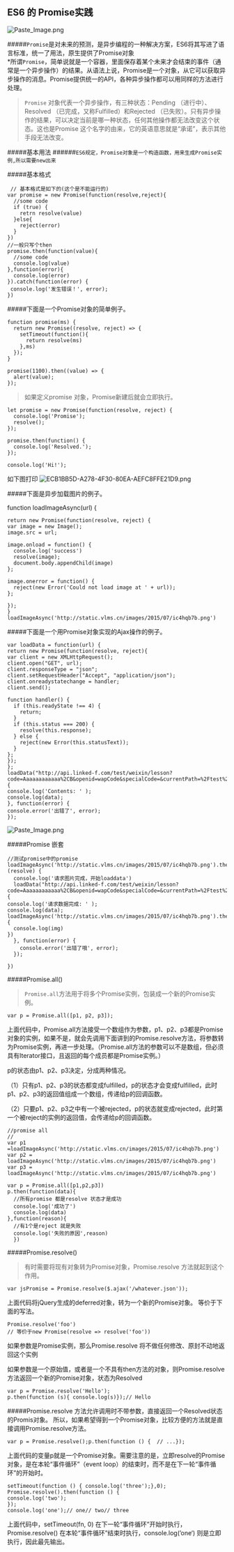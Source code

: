 ## ES6 的 Promise实践



![Paste_Image.png](http://upload-images.jianshu.io/upload_images/1899643-15c805e713c867a0.png?imageMogr2/auto-orient/strip%7CimageView2/2/w/1240)

#####<code>Promise</code>是对未来的预测，是异步编程的一种解决方案，ES6将其写进了语言标准，统一了用法，原生提供了Promise对象
<br />
*所谓<code>Promise</code>，简单说就是一个容器，里面保存着某个未来才会结束的事件（通常是一个异步操作）的结果。从语法上说，Promise是一个对象，从它可以获取异步操作的消息。Promise提供统一的API，各种异步操作都可以用同样的方法进行处理。
<br />

><code>Promise</code>
>对象代表一个异步操作，有三种状态：Pending
>（进行中）、Resolved
>（已完成，又称Fulfilled）和Rejected
>（已失败）。只有异步操作的结果，可以决定当前是哪一种状态，任何其他操作都无法改变这个状态。这也是Promise
>这个名字的由来，它的英语意思就是“承诺”，表示其他手段无法改变。


#####基本用法
######<code>ES6规定，Promise对象是一个构造函数，用来生成Promise实例,所以需要new出来</code>



#####基本格式


     // 基本格式是如下的(这个是不能运行的)
    var promise = new Promise(function(resolve,reject){
      //some code
      if (true) {
        retrn resolve(value)
      }else{
        reject(error)
      }
    })
    //一般只写个then
    promise.then(function(value){
      //some code
      console.log(value)
    },function(error){
      console.log(error)
    }).catch(function(error) {  
     console.log('发生错误！', error);
    })


  #####下面是一个Promise对象的简单例子。

    function promise(ms) {
      return new Promise((resolve, reject) => {
        setTimeout(function(){
          return resolve(ms)
        },ms)
      });
    }
    
    promise(1100).then((value) => {
      alert(value);
    });

>如果定义promise 对象，Promise新建后就会立即执行。


    let promise = new Promise(function(resolve, reject) {
      console.log('Promise');
      resolve();
    });
    
    promise.then(function() {
      console.log('Resolved.');
    });
    
    console.log('Hi!');

如下图打印
![ECB1BB5D-A278-4F30-80EA-AEFC8FFE21D9.png](http://upload-images.jianshu.io/upload_images/1899643-b3552c550f99ee49.png?imageMogr2/auto-orient/strip%7CimageView2/2/w/1240)


#####下面是异步加载图片的例子。

  function loadImageAsync(url) {

    return new Promise(function(resolve, reject) {
    var image = new Image();
    image.src = url;
    
    image.onload = function() {
      console.log('success')
      resolve(image);
      document.body.appendChild(image)
    };
    
    image.onerror = function() {
      reject(new Error('Could not load image at ' + url));
    };
    
    });
    }
    loadImageAsync('http://static.vlms.cn/images/2015/07/ic4hqb7b.png')


#####下面是一个用Promise对象实现的Ajax操作的例子。

    var loadData = function(url) {
    return new Promise(function(resolve, reject){
    var client = new XMLHttpRequest();
    client.open("GET", url);
    client.responseType = "json";
    client.setRequestHeader("Accept", "application/json");
    client.onreadystatechange = handler;
    client.send();
    
    function handler() {
      if (this.readyState !== 4) {
        return;
      }
      if (this.status === 200) {
        resolve(this.response);
      } else {
        reject(new Error(this.statusText));
      }
    };
    });
    };
    loadData("http://api.linked-f.com/test/weixin/lesson?code=Aaaaaaaaaaaa%2CB&openid=wapCode&specialCode=&currentPath=%2Ftest%2Fhtml%2Findex.html&lessonId=632&type=online_info").then(function(data) {
    console.log('Contents: ' );
    console.log(data);
    }, function(error) {
    console.error('出错了', error);
    });




![Paste_Image.png](http://upload-images.jianshu.io/upload_images/1899643-156697e2874cd15f.png?imageMogr2/auto-orient/strip%7CimageView2/2/w/1240)




#####Promise 嵌套

    //测试promise中的promise
    loadImageAsync('http://static.vlms.cn/images/2015/07/ic4hqb7b.png').then(function (resolve) {
      console.log('请求图片完成，开始loaddata')
      loadData("http://api.linked-f.com/test/weixin/lesson?code=Aaaaaaaaaaaa%2CB&openid=wapCode&specialCode=&currentPath=%2Ftest%2Fhtml%2Findex.html&lessonId=632&type=online_info").then(function(data) {
    console.log('请求数据完成: ' );
    console.log(data);
    loadImageAsync('http://static.vlms.cn/images/2015/07/ic4hqb7b.png').then(function(img){
      console.log(img)
    })
      }, function(error) {
        console.error('出错了哦', error);
      });
    
    })


#####Promise.all()

><code>Promise.all</code>方法用于将多个Promise实例，包装成一个新的Promise实例。


    var p = Promise.all([p1, p2, p3]);

上面代码中，Promise.all方法接受一个数组作为参数，p1、p2、p3都是Promise对象的实例，如果不是，就会先调用下面讲到的Promise.resolve方法，将参数转为Promise实例，再进一步处理。（Promise.all方法的参数可以不是数组，但必须具有Iterator接口，且返回的每个成员都是Promise实例。）

p的状态由p1、p2、p3决定，分成两种情况。

（1）只有p1、p2、p3的状态都变成fulfilled，p的状态才会变成fulfilled，此时p1、p2、p3的返回值组成一个数组，传递给p的回调函数。

（2）只要p1、p2、p3之中有一个被rejected，p的状态就变成rejected，此时第一个被reject的实例的返回值，会传递给p的回调函数。


    //promise all
    //
    var p1 =loadImageAsync('http://static.vlms.cn/images/2015/07/ic4hqb7b.png')
    var p2 = loadImageAsync('http://static.vlms.cn/images/2015/07/ic4hqb7b.png')
    var p3 = loadImageAsync('http://static.vlms.cn/images/2015/07/ic4hqb7b.png')
    
    var p = Promise.all([p1,p2,p3])
    p.then(function(data){
      //所有promise 都是resolve 状态才是成功
      console.log('成功了')
      console.log(data)
    },function(reason){
      //有1个是reject 就是失败
      console.log('失败的原因',reason)
      })


#####Promise.resolve()


>有时需要将现有对象转为Promise对象，Promise.resolve
>方法就起到这个作用。

    var jsPromise = Promise.resolve($.ajax('/whatever.json'));

上面代码将jQuery生成的deferred对象，转为一个新的Promise对象。
等价于下面的写法。

    Promise.resolve('foo')
    // 等价于new Promise(resolve => resolve('foo'))

如果参数是Promise实例，那么Promise.resolve 将不做任何修改、原封不动地返回这个实例

如果参数是一个原始值，或者是一个不具有then方法的对象，则Promise.resolve
方法返回一个新的Promise对象，状态为Resolved

    var p = Promise.resolve('Hello');
    p.then(function (s){ console.log(s)});// Hello



#####Promise.resolve
方法允许调用时不带参数，直接返回一个Resolved状态的Promis对象。
所以，如果希望得到一个Promise对象，比较方便的方法就是直接调用Promise.resolve方法。

    var p = Promise.resolve();p.then(function () {  // ...});

上面代码的变量p就是一个Promise对象。需要注意的是，立即resolve的Promise对象，是在本轮“事件循环”（event loop）的结束时，而不是在下一轮“事件循环”的开始时。

    setTimeout(function () { console.log('three');},0);
    Promise.resolve().then(function () { 
    console.log('two');
    });
    console.log('one');// one// two// three

上面代码中，setTimeout(fn, 0)
在下一轮“事件循环”开始时执行，Promise.resolve()
在本轮“事件循环”结束时执行，console.log(’one‘)
则是立即执行，因此最先输出。